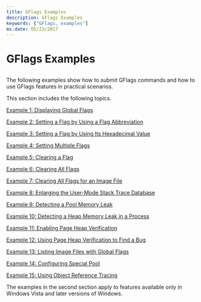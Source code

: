 ```yaml
---
title: GFlags Examples
description: GFlags Examples
keywords: ["GFlags, examples"]
ms.date: 05/23/2017
---
```


# GFlags Examples


## <span id="ddk_gflags_examples_dtools"></span><span id="DDK_GFLAGS_EXAMPLES_DTOOLS"></span>


The following examples show how to submit GFlags commands and how to use GFlags features in practical scenarios.

This section includes the following topics.

[Example 1: Displaying Global Flags](example-1---displaying-global-flags.md)

[Example 2: Setting a Flag by Using a Flag Abbreviation](example-2---setting-a-flag-by-using-a-flag-abbreviation.md)

[Example 3: Setting a Flag by Using Its Hexadecimal Value](example-3---setting-a-flag-by-using-its-hexadecimal-value.md)

[Example 4: Setting Multiple Flags](example-4---setting-multiple-flags.md)

[Example 5: Clearing a Flag](example-5---clearing-a-flag.md)

[Example 6: Clearing All Flags](example-6---clearing-all-flags.md)

[Example 7: Clearing All Flags for an Image File](example-7---clearing-all-flags-for-an-image-file.md)

[Example 8: Enlarging the User-Mode Stack Trace Database](example-8---enlarging-the-user-mode-stack-trace-database.md)

[Example 9: Detecting a Pool Memory Leak](example-9---detecting-a-pool-memory-leak.md)

[Example 10: Detecting a Heap Memory Leak in a Process](example-10---detecting-a-heap-memory-leak-in-a-process.md)

[Example 11: Enabling Page Heap Verification](example-11---enabling-page-heap-verification.md)

[Example 12: Using Page Heap Verification to Find a Bug](example-12---using-page-heap-verification-to-find-a-bug.md)

[Example 13: Listing Image Files with Global Flags](example-13---listing-image-files-with-global-flags.md)

[Example 14: Configuring Special Pool](example-14---configuring-special-pool.md)

[Example 15: Using Object Reference Tracing](example-15--using-object-reference-tracing.md)

The examples in the second section apply to features available only in Windows Vista and later versions of Windows.

 

 